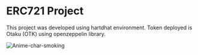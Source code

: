 # ERC721 Project

This project was developed using hartdhat environment. Token deployed is Otaku (OTK) using openzeppelin library.

![Anime-char-smoking](https://gateway.pinata.cloud/ipfs/QmS2i3AU9bQrpg2y5aziYTzxnXdmd9WbtkYQwBY1ghwqay)
